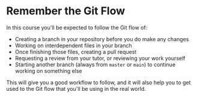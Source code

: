 # Remember the Git Flow

In this course you'll be expected to follow the Git flow of:

- Creating a branch in your repository before you do make any changes
- Working on interdependent files in your branch
- Once finishing those files, creating a pull request
- Requesting a review from your tutor, or reviewing your work yourself
- Starting another branch (always from `master` or `main`) to continue working on something else

This will give you a good workflow to follow, and it will also help you to get used to the Git flow that you'll be using in the real world.

